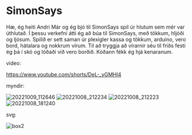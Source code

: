 # SimonSays
Hæ, ég heiti Andri Már og ég bjó til SimonSays spil úr hlutum sem mér var úthlutað. Í þessu verkefni átti ég að búa til SimonSays, með tökkum, hljóði og ljósum.
Spilið er sett saman úr plexigler kassa og tökkum, arduino, vero bord, hátalara og nokkrum vírum.
Til að tryggja að vírarnir séu til friðs festi ég þá í skó og lóðaði við vero borðið.
Kóðann fékk ég hjá kenaranum.


video:

https://www.youtube.com/shorts/DeL-_yGMHl4

myndir:

![20221009_112646](https://user-images.githubusercontent.com/111899397/194754567-c000f986-914a-48f5-946b-a686fc785b37.jpg)
![20221008_212234](https://user-images.githubusercontent.com/111899397/194754594-7b872888-94ac-42f0-98ef-1d02c6a88975.jpg)
![20221008_212223](https://user-images.githubusercontent.com/111899397/194754599-eb26d73d-53c0-44dc-8b89-aa2000e8f99a.jpg)
![20221008_181240](https://user-images.githubusercontent.com/111899397/194754603-d20900fd-67c1-4411-91ed-7a6fefd54c87.jpg)

svg:


![box2](https://user-images.githubusercontent.com/111899397/194755692-7f0a686e-b857-4251-9e54-535b9bec0654.png)
